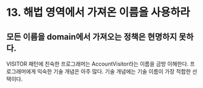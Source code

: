 # 13. 해법 영역에서 가져온 이름을 사용하라

## **모든 이름을 domain에서 가져오는 정책은 현명하지 못하다.** 

VISITOR 패턴에 친숙한 프로그래머는 AccountVisitor라는 이름을 금방 이해한다. 프로그래머에게 익숙한 기술 개념은 아주 많다. 기술 개념에는 기술 이름이 가장 적합한 선택이다.

